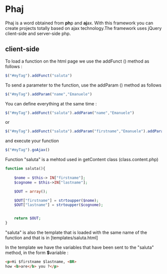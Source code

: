 # Phaj
Phaj is a word obtained from <b>ph</b>p and <b>aj</b>ax.
With this framework you can create projects totally based on ajax technology.The framework uses jQuery client-side and server-side php.

<h2>client-side</h2>

To load a function on the html page we use the addFunct () method as follows :
```js
$("#myTag").addFunct("saluta")
```

To send a parameter to the function, use the addParam () method as follows
```js
$("#myTag").addParam("name","Emanuele")
```

You can define everything at the same time :

```js
$("#myTag").addFunct("saluta").addParam("name","Emanuele")
```

or 

```js
$("#myTag").addFunct("saluta").addParam("firstname","Emanuele").addParam("lastname","Di Mauro")
```

and execute your function 
```js
$("#myTag").goAjax()
```

Function "saluta" is a mehtod used in getContent class (class.content.php) 

```php
function saluta(){
  
    $nome = $this-> IN["firstname"];
    $cognome = $this->IN["lastname"];

    $OUT = array();

    $OUT["firstname"] = strtoupper($nome);
    $OUT["lastname"] = strtoupper($cognome);


    return $OUT;
}
```

"saluta" is also the template that is loaded with the same name of the function and that is in [templates/saluta.html]</pre>

In the template we have the variables that have been sent to the "saluta" method, in the form <b>$</b>variable :

```html
<p>Hi $firstname $lastname, <BR>
how <b>are</b> you ?</p>
```


